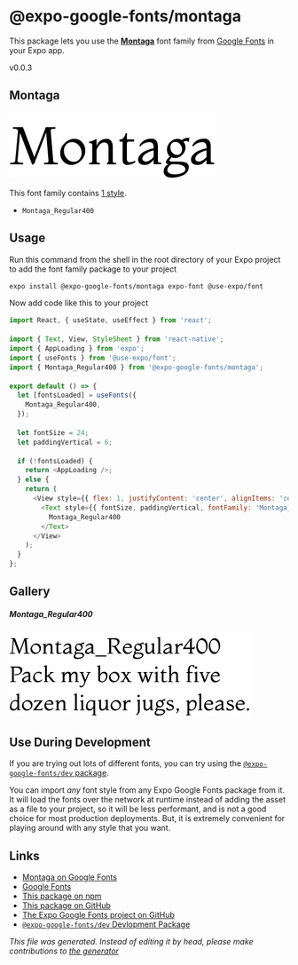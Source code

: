 # @expo-google-fonts/montaga

This package lets you use the [**Montaga**](https://fonts.google.com/specimen/Montaga) font family from [Google Fonts](https://fonts.google.com/) in your Expo app.

v0.0.3

## Montaga

![Montaga](./font-family.png)

This font family contains [1 style](#gallery).

- `Montaga_Regular400`

## Usage

Run this command from the shell in the root directory of your Expo project to add the font family package to your project
```sh
expo install @expo-google-fonts/montaga expo-font @use-expo/font
```

Now add code like this to your project
```js
import React, { useState, useEffect } from 'react';

import { Text, View, StyleSheet } from 'react-native';
import { AppLoading } from 'expo';
import { useFonts } from '@use-expo/font';
import { Montaga_Regular400 } from '@expo-google-fonts/montaga';

export default () => {
  let [fontsLoaded] = useFonts({
    Montaga_Regular400,
  });

  let fontSize = 24;
  let paddingVertical = 6;

  if (!fontsLoaded) {
    return <AppLoading />;
  } else {
    return (
      <View style={{ flex: 1, justifyContent: 'center', alignItems: 'center' }}>
        <Text style={{ fontSize, paddingVertical, fontFamily: 'Montaga_Regular400' }}>
          Montaga_Regular400
        </Text>
      </View>
    );
  }
};

```

## Gallery

##### Montaga_Regular400
![Montaga_Regular400](./3b97268f12c527fb933009800e8d887c083f48fa733c69dba7961c887909d99e.ttf.png)


## Use During Development

If you are trying out lots of different fonts, you can try using the [`@expo-google-fonts/dev` package](https://www.npmjs.com/package/@expo-google-fonts/dev).

You can import *any* font style from any Expo Google Fonts package from it. It will load the fonts
over the network at runtime instead of adding the asset as a file to your project, so it will be 
less performant, and is not a good choice for most production deployments. But, it is extremely convenient
for playing around with any style that you want.

## Links

- [Montaga on Google Fonts](https://fonts.google.com/specimen/Montaga)
- [Google Fonts](https://fonts.google.com/)
- [This package on npm](https://www.npmjs.com/package/@expo-google-fonts/montaga)
- [This package on GitHub](https://github.com/expo/google-fonts/tree/master/font-packages/montaga)
- [The Expo Google Fonts project on GitHub](https://github.com/expo/google-fonts)
- [`@expo-google-fonts/dev` Devlopment Package](https://github.com/expo/google-fonts/tree/master/font-packages/dev)


*This file was generated. Instead of editing it by head, please make contributions to [the generator](https://github.com/expo/google-fonts/tree/master/packages/generator)*
